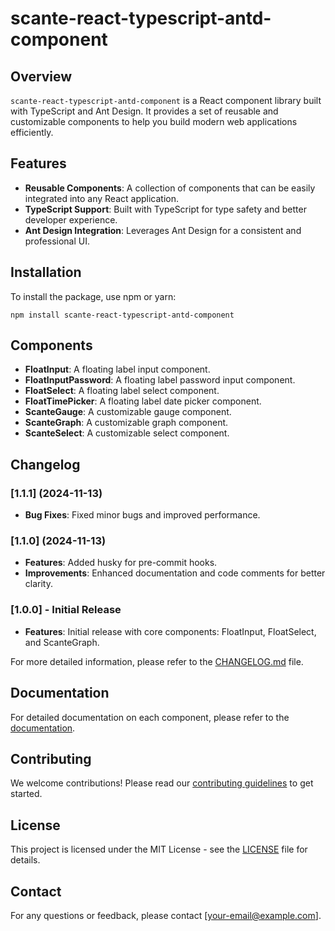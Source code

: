# scante-react-typescript-antd-component

## Overview
`scante-react-typescript-antd-component` is a React component library built with TypeScript and Ant Design. It provides a set of reusable and customizable components to help you build modern web applications efficiently.

## Features
- **Reusable Components**: A collection of components that can be easily integrated into any React application.
- **TypeScript Support**: Built with TypeScript for type safety and better developer experience.
- **Ant Design Integration**: Leverages Ant Design for a consistent and professional UI.

## Installation
To install the package, use npm or yarn:

```
npm install scante-react-typescript-antd-component
```

## Components
- **FloatInput**: A floating label input component.
- **FloatInputPassword**: A floating label password input component.
- **FloatSelect**: A floating label select component.
- **FloatTimePicker**: A floating label date picker component.
- **ScanteGauge**: A customizable gauge component.
- **ScanteGraph**: A customizable graph component.
- **ScanteSelect**: A customizable select component.

## Changelog

### [1.1.1] (2024-11-13)
- **Bug Fixes**: Fixed minor bugs and improved performance.

### [1.1.0] (2024-11-13)
- **Features**: Added husky for pre-commit hooks.
- **Improvements**: Enhanced documentation and code comments for better clarity.

### [1.0.0] - Initial Release
- **Features**: Initial release with core components: FloatInput, FloatSelect, and ScanteGraph.

For more detailed information, please refer to the [CHANGELOG.md](CHANGELOG.md) file.

## Documentation
For detailed documentation on each component, please refer to the [documentation](https://your-documentation-link.com).

## Contributing
We welcome contributions! Please read our [contributing guidelines](CONTRIBUTING.md) to get started.

## License
This project is licensed under the MIT License - see the [LICENSE](LICENSE) file for details.

## Contact
For any questions or feedback, please contact [your-email@example.com].
